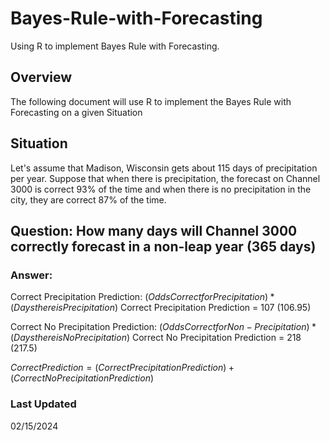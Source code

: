 # Bayes-Rule-with-Forecasting
Using R to implement Bayes Rule with Forecasting.

## Overview
The following document will use R to implement the Bayes Rule with Forecasting on a given Situation

## Situation
Let's assume that Madison, Wisconsin gets about 115 days of precipitation per year. Suppose that when there is precipitation, the forecast on Channel 3000 is correct 93% of the time and when there is no precipitation in the city, they are correct 87% of the time.

## Question: How many days will Channel 3000 correctly forecast in a non-leap year (365 days)

### Answer:
Correct Precipitation Prediction: $`(Odds Correct for Precipitation) * (Days there is Precipitation)`$
Correct Precipitation Prediction = 107 (106.95)

Correct No Precipitation Prediction: $`(Odds Correct for Non-Precipitation) * (Days there is No Precipitation)`$
Correct No Precipitation Prediction = 218 (217.5)

$`Correct Prediction = (Correct Precipitation Prediction) + (Correct No Precipitation Prediction)`$



### Last Updated
02/15/2024
